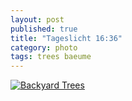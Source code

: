 ```yaml
---
layout: post
published: true
title: "Tageslicht 16:36"
category: photo
tags: trees baeume
---
```


[![Backyard Trees](http://41.media.tumblr.com/466703cc826f08bb802bbfcd2af4f856/tumblr_ng2xghtbwX1rive1ro1_500.jpg)](http://dr3wh0.tumblr.com/post/104359469614/tageslicht-16-36 "View on Tumblr")